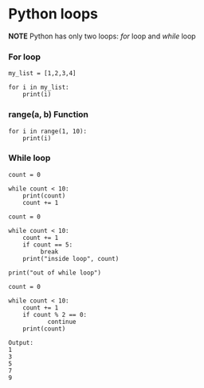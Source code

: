 # Python loops
**NOTE** Python has only two loops: *for* loop  and *while* loop

### For loop
```python3
my_list = [1,2,3,4]

for i in my_list:
    print(i)
```

### range(a, b) Function
```python3
for i in range(1, 10):
    print(i)
```

### While loop
```python3
count = 0

while count < 10:
    print(count)
    count += 1
```

```python3
count = 0

while count < 10:
    count += 1
    if count == 5:
         break
    print("inside loop", count)

print("out of while loop")
```

```python3
count = 0

while count < 10:
    count += 1
    if count % 2 == 0:
           continue
    print(count)

Output:
1
3
5
7
9
```
